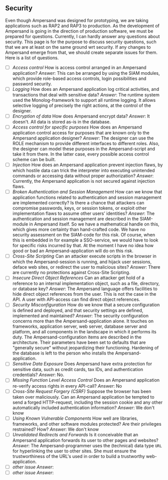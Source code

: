 ## Security 

Even though Ampersand was designed for prototyping, we are taking applications such as RAP2 and RAP3 to production. As the development of Ampersand is going in the direction of production software, we must be prepared for questions. Currently, I can hardly answer any questions about security. This page is for the purpose to discuss security questions, such that we are at least on the same ground wrt security. If any changes to Ampersand emerge from that, we should create separate issues for them. Here is a list of questions.

 - [ ] *Access control*
How is access control arranged in an Ampersand application?
*Answer*: This can be arranged by using the SIAM modules, which provide role-based access controls, login possibilities and password security.
 - [ ] *Logging*
How does an Ampersand application log critical activities, and transactions that deal with sensitive data?
*Answer*: The runtime system used the Monolog-framework to support all runtime logging. It allows selective logging of precisely the right actions, at the control of the designer.
 - [ ] *Encryption of data*
How does Ampersand encrypt data?
*Answer*: It doesn't. All data is stored as-is in the database.
 - [ ] *Access control for specific purposes*
How does an Ampersand application control access for purposes that are known only to the Ampersand application designer?
*Answer*: The designer can use the ROLE mechanism to provide different interfaces to different roles. Also, the designer can model these purposes in the Ampersand-script and take it from there. In the latter case, every possible access control scheme can be built.
 - [ ] *Injection*
How does an Ampersand application prevent injection flaws, by which hostile data can trick the interpreter into executing unintended commands or accessing data without proper authorization? 
*Answer*: 
Currently, the Ampersand application is not secured against injection flaws.
 - [ ] *Broken Authentication and Session Management*
How can we know that application functions related to authentication and session management are 
implemented correctly? Is there a chance that attackers can compromise passwords, keys, or session tokens, or exploit other implementation flaws to assume other users’ identities?
*Answer*: The authentication and session management are described in the SIAM-module in Ampersand itself. So we have a mathematical handle on this, which gives more certainty than hand-crafted code. We have no security assessment on the SIAM-code for this risk. Of course, when this is embedded in for example a SSO-service, we would have to look for specific risks incurred by that. At the moment I have no idea how good or bad an Ampersand-application will do on this risk.
 - [ ] *Cross-Site Scripting*
Can an attacker execute scripts in the browser in which the Ampersand-session is running, and hijack user sessions, deface web sites, or redirect the user to malicious sites?
*Answer*: There are currently no protections against Cross-Site Scripting.
 - [ ] *Insecure Direct Object References*
Can an attacker get hold of a reference to an internal implementation object, such as a file, directory, or database key?
*Answer*: The Ampersand language offers facilities to hide direct object references from the user.
This is not the case in the API. A user with API-access can find direct object references.
 - [ ] *Security Misconfiguration*
How do we know that a secure configuration is defined and deployed, and that security settings are defined, implemented and maintained?
*Answer*: The security configuration concerns more than the Ampersand-application alone. It touches on frameworks, application server, web server, database server and platform, and all components in the landscape in which it performs its duty. The Ampersand-configuration items are described in the architecture. Their parameters have been set to defaults that are "generally secure" without jeopardizing their functioning. Hardening of the database is left to the person who installs the Ampersand-application.
 - [ ] *Sensitive Data Exposure*
Does Ampersand have extra protection for sensitive data, such as credit cards, tax IDs, and
authentication credentials?
*Answer*: No.
 - [ ] *Missing Function Level Access Control*
Does an Ampersand application re-verify access rights in every API-call?
*Answer*: No
 - [ ] *Cross-Site Request Forgery (CSRF)*
Suppose the browser has been taken over maliciously. Can an Ampersand application be tempted to send a forged HTTP-request, including the session cookie and any other automatically included authentication information?
*Answer*:  We don't know
 - [ ] *Using Known Vulnerable Components*
How well are libraries, frameworks, and other software modules protected? Are their privileges restrained? How?
*Answer*: We don't know
 - [ ] *Unvalidated Redirects and Forwards*
Is it conceivable that an Ampersand application forwards its user to other pages and websites?
*Answer*: The Ampersand-programmer uses the (technical) data type `URL`  for hyperlinking the user to other sites. She must ensure the trustworthiness of the URL's used in order to build a trustworthy web-application.
 - [ ] *other issue*
*Answer*: 
 - [ ] *other issue*
*Answer*: 
